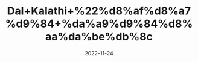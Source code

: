 ---
title: 'Dal+Kalathi+%22%d8%af%d8%a7%d9%84+%da%a9%d9%84%d8%aa%da%be%db%8c'
date: '2022-11-24' 
metatag: '' 
inventory: '0' 
draft: false 
# meta description 
shortDescripton: 'Horse+Gram%22+traditional+medicine+for+having+potential+effect+on+amenorrhea%2c+bile+stones%2c+conjunctivitis%2c+rheumatism%2c+piles%2c+diabetes.'
description: 'Herbs+%d8%ac%da%91%db%8c+%d8%a8%d9%88%d9%b9%db%8c'
longdescription: ''
tags: ''
brand: ''
subCategory: ''
unit: '10 gm-Pk'
sellCount: '0'
featured: False
# product Price
price: '30.0'
# Product Short Description
shortDescription: 'Horse+Gram%22+traditional+medicine+for+having+potential+effect+on+amenorrhea%2c+bile+stones%2c+conjunctivitis%2c+rheumatism%2c+piles%2c+diabetes.'
productID: '028304B4-0339-ED11-9968-005056B3A416'
type: 'products'
category: 'Herbs+%d8%ac%da%91%db%8c+%d8%a8%d9%88%d9%b9%db%8c' 
thumnailproduct: 'https://eraconnect.blob.core.windows.net/product-images/aminsaddiquidawakhana/65e74146-501a-48cb-82d2-45579964986c.webp' 
images:
  - image: 'https://eraconnect.blob.core.windows.net/product-images/aminsaddiquidawakhana/65e74146-501a-48cb-82d2-45579964986c.webp'  
Variants:
---